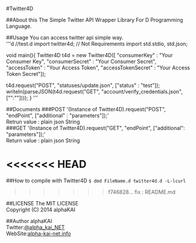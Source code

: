 #Twitter4D

##About this
The Simple Twitter API Wrapper Library For D Programming Language.  
  
  
##Usage
You can access twitter api simple way.  
'''d
//test.d
import twitter4d;
// Not Requirements
import std.stdio,
       std.json;

void main(){
  Twitter4D t4d = new Twitter4D([
      "consumerKey"       : "Your Consumer Key",
      "consumerSecret"    : "Your Consumer Secret",
      "accessToken"       : "Your Access Token",
      "accessTokenSecret" : "Your Access Token Secret"]);

  t4d.request("POST", "statuses/update.json", ["status" : "test"]);
  writeln(parseJSON(t4d.request("GET", "account/verify_credentials.json", ["":""])));
}
'''
  
  
##Documents
###POST
'(Instance of Twitter4D).request("POST", "endPoint", ["additional" : "parameters"]);'  
Retrun value : plain json String  
###GET
'(Instance of Twitter4D).request("GET", "endPoint", ["additional": "parameters"]);'  
Return value : plain json String  
  
<<<<<<< HEAD
=======
##How to compile with Twitter4D
`$ dmd FileName.d twitter4d.d -L-lcurl`  
  
>>>>>>> f746828... fix : README.md
  
##LICENSE
The MIT LICENSE  
Copyright (C) 2014 alphaKAI
  
  
##Author
alphaKAI  
Twitter:[@alpha\_kai\_NET](https://twitter.com/alpha_kai_NET)  
WebSite:[alpha-kai-net.info](http://alpha-kai-net.info)  

